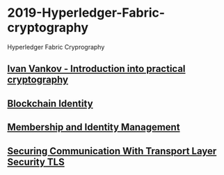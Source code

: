 # 2019-Hyperledger-Fabric-cryptography
Hyperledger Fabric Cryprography

## [Ivan Vankov - Introduction into practical cryptography](https://www.youtube.com/watch?v=2DKYIZ-0UOU)

## [Blockchain Identity](https://hyperledger-fabric.readthedocs.io/en/release-1.4/identity/identity.html?highlight=cryptography)

## [Membership and Identity Management](https://www.youtube.com/watch?v=4ujj5knD3pg)

## [Securing Communication With Transport Layer Security TLS](https://hyperledger-fabric.readthedocs.io/en/release-1.4/enable_tls.html)
